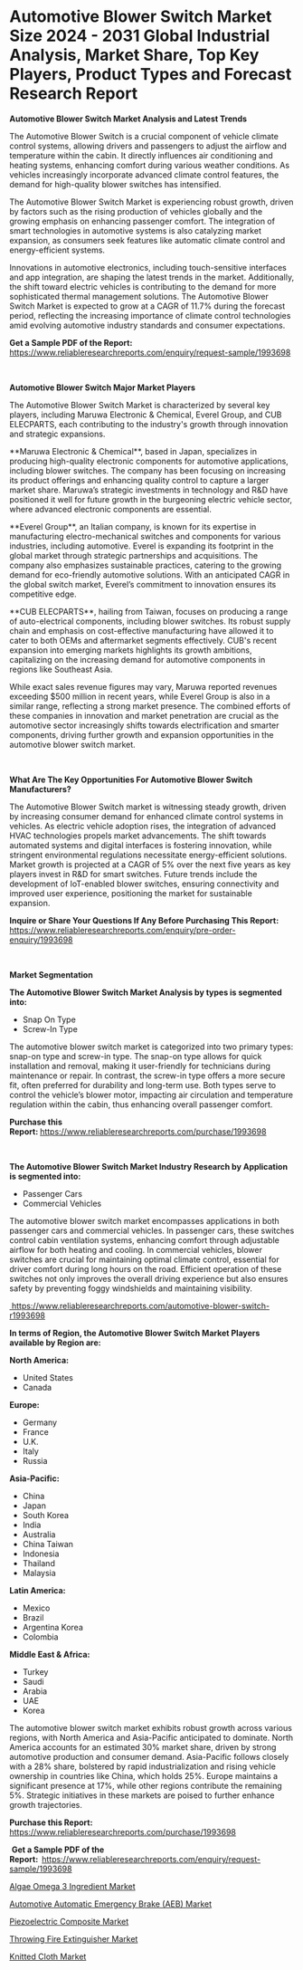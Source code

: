<p><h1>Automotive Blower Switch Market Size 2024 - 2031 Global Industrial Analysis, Market Share, Top Key Players, Product Types and Forecast Research Report</h1></p><p><strong>Automotive Blower Switch Market Analysis and Latest Trends</strong></p>
<p><p>The Automotive Blower Switch is a crucial component of vehicle climate control systems, allowing drivers and passengers to adjust the airflow and temperature within the cabin. It directly influences air conditioning and heating systems, enhancing comfort during various weather conditions. As vehicles increasingly incorporate advanced climate control features, the demand for high-quality blower switches has intensified.</p><p>The Automotive Blower Switch Market is experiencing robust growth, driven by factors such as the rising production of vehicles globally and the growing emphasis on enhancing passenger comfort. The integration of smart technologies in automotive systems is also catalyzing market expansion, as consumers seek features like automatic climate control and energy-efficient systems. </p><p>Innovations in automotive electronics, including touch-sensitive interfaces and app integration, are shaping the latest trends in the market. Additionally, the shift toward electric vehicles is contributing to the demand for more sophisticated thermal management solutions. The Automotive Blower Switch Market is expected to grow at a CAGR of 11.7% during the forecast period, reflecting the increasing importance of climate control technologies amid evolving automotive industry standards and consumer expectations.</p></p>
<p><strong>Get a Sample PDF of the Report:&nbsp;</strong> <a href="https://www.reliableresearchreports.com/enquiry/request-sample/1993698?utm_campaign=13&utm_medium=2&utm_source=Github&utm_content=ia&utm_term=25102024&utm_id=automotive-blower-switch">https://www.reliableresearchreports.com/enquiry/request-sample/1993698</a></p>
<p>&nbsp;</p>
<p><strong>Automotive Blower Switch Major Market Players</strong></p>
<p><p>The Automotive Blower Switch Market is characterized by several key players, including Maruwa Electronic & Chemical, Everel Group, and CUB ELECPARTS, each contributing to the industry's growth through innovation and strategic expansions.</p><p>**Maruwa Electronic & Chemical**, based in Japan, specializes in producing high-quality electronic components for automotive applications, including blower switches. The company has been focusing on increasing its product offerings and enhancing quality control to capture a larger market share. Maruwa’s strategic investments in technology and R&D have positioned it well for future growth in the burgeoning electric vehicle sector, where advanced electronic components are essential.</p><p>**Everel Group**, an Italian company, is known for its expertise in manufacturing electro-mechanical switches and components for various industries, including automotive. Everel is expanding its footprint in the global market through strategic partnerships and acquisitions. The company also emphasizes sustainable practices, catering to the growing demand for eco-friendly automotive solutions. With an anticipated CAGR in the global switch market, Everel’s commitment to innovation ensures its competitive edge.</p><p>**CUB ELECPARTS**, hailing from Taiwan, focuses on producing a range of auto-electrical components, including blower switches. Its robust supply chain and emphasis on cost-effective manufacturing have allowed it to cater to both OEMs and aftermarket segments effectively. CUB's recent expansion into emerging markets highlights its growth ambitions, capitalizing on the increasing demand for automotive components in regions like Southeast Asia.</p><p>While exact sales revenue figures may vary, Maruwa reported revenues exceeding $500 million in recent years, while Everel Group is also in a similar range, reflecting a strong market presence. The combined efforts of these companies in innovation and market penetration are crucial as the automotive sector increasingly shifts towards electrification and smarter components, driving further growth and expansion opportunities in the automotive blower switch market.</p></p>
<p>&nbsp;</p>
<p><strong>What Are The Key Opportunities For Automotive Blower Switch Manufacturers?</strong></p>
<p><p>The Automotive Blower Switch market is witnessing steady growth, driven by increasing consumer demand for enhanced climate control systems in vehicles. As electric vehicle adoption rises, the integration of advanced HVAC technologies propels market advancements. The shift towards automated systems and digital interfaces is fostering innovation, while stringent environmental regulations necessitate energy-efficient solutions. Market growth is projected at a CAGR of 5% over the next five years as key players invest in R&D for smart switches. Future trends include the development of IoT-enabled blower switches, ensuring connectivity and improved user experience, positioning the market for sustainable expansion.</p></p>
<p><strong>Inquire or Share Your Questions If Any Before Purchasing This Report:</strong> <a href="https://www.reliableresearchreports.com/enquiry/pre-order-enquiry/1993698?utm_campaign=13&utm_medium=2&utm_source=Github&utm_content=ia&utm_term=25102024&utm_id=automotive-blower-switch">https://www.reliableresearchreports.com/enquiry/pre-order-enquiry/1993698</a></p>
<p>&nbsp;</p>
<p><strong>Market Segmentation</strong></p>
<p><strong>The Automotive Blower Switch Market Analysis by types is segmented into:</strong></p>
<p><ul><li>Snap On Type</li><li>Screw-In Type</li></ul></p>
<p><p>The automotive blower switch market is categorized into two primary types: snap-on type and screw-in type. The snap-on type allows for quick installation and removal, making it user-friendly for technicians during maintenance or repair. In contrast, the screw-in type offers a more secure fit, often preferred for durability and long-term use. Both types serve to control the vehicle’s blower motor, impacting air circulation and temperature regulation within the cabin, thus enhancing overall passenger comfort.</p></p>
<p><strong>Purchase this Report:&nbsp;</strong><a href="https://www.reliableresearchreports.com/purchase/1993698?utm_campaign=13&utm_medium=2&utm_source=Github&utm_content=ia&utm_term=25102024&utm_id=automotive-blower-switch">https://www.reliableresearchreports.com/purchase/1993698</a></p>
<p>&nbsp;</p>
<p><strong>The Automotive Blower Switch Market Industry Research by Application is segmented into:</strong></p>
<p><ul><li>Passenger Cars</li><li>Commercial Vehicles</li></ul></p>
<p><p>The automotive blower switch market encompasses applications in both passenger cars and commercial vehicles. In passenger cars, these switches control cabin ventilation systems, enhancing comfort through adjustable airflow for both heating and cooling. In commercial vehicles, blower switches are crucial for maintaining optimal climate control, essential for driver comfort during long hours on the road. Efficient operation of these switches not only improves the overall driving experience but also ensures safety by preventing foggy windshields and maintaining visibility.</p></p>
<p><a href="https://www.reliableresearchreports.com/automotive-blower-switch-r1993698?utm_campaign=13&utm_medium=2&utm_source=Github&utm_content=ia&utm_term=25102024&utm_id=automotive-blower-switch">&nbsp;https://www.reliableresearchreports.com/automotive-blower-switch-r1993698</a></p>
<p><strong>In terms of Region, the Automotive Blower Switch Market Players available by Region are:</strong></p>
<p>
    <p> <strong> North America: </strong>
        <ul>
            <li>United States</li>
            <li>Canada</li>
        </ul>
        </p> 
    <p> <strong> Europe: </strong>
        <ul>
            <li>Germany</li>
            <li>France</li>
            <li>U.K.</li>
            <li>Italy</li>
            <li>Russia</li>
        </ul>
        </p> 
    <p> <strong> Asia-Pacific: </strong>
        <ul>
            <li>China</li>
            <li>Japan</li>
            <li>South Korea</li>
            <li>India</li>
            <li>Australia</li>
            <li>China Taiwan</li>
            <li>Indonesia</li>
            <li>Thailand</li>
            <li>Malaysia</li>
        </ul>
        </p> 
    <p> <strong> Latin America: </strong>
        <ul>
            <li>Mexico</li>
            <li>Brazil</li>
            <li>Argentina Korea</li>
            <li>Colombia</li>
        </ul>
        </p> 
    <p> <strong> Middle East & Africa: </strong>
        <ul>
            <li>Turkey</li>
            <li>Saudi</li>
            <li>Arabia</li>
            <li>UAE</li>
            <li>Korea</li>
        </ul>
    </p>
    </p>
<p><p>The automotive blower switch market exhibits robust growth across various regions, with North America and Asia-Pacific anticipated to dominate. North America accounts for an estimated 30% market share, driven by strong automotive production and consumer demand. Asia-Pacific follows closely with a 28% share, bolstered by rapid industrialization and rising vehicle ownership in countries like China, which holds 25%. Europe maintains a significant presence at 17%, while other regions contribute the remaining 5%. Strategic initiatives in these markets are poised to further enhance growth trajectories.</p></p>
<p><strong>Purchase this Report: </strong><a href="https://www.reliableresearchreports.com/purchase/1993698?utm_campaign=13&utm_medium=2&utm_source=Github&utm_content=ia&utm_term=25102024&utm_id=automotive-blower-switch">https://www.reliableresearchreports.com/purchase/1993698</a></p>
<p>&nbsp;<strong>Get a Sample PDF of the Report:&nbsp;&nbsp;</strong><a href="https://www.reliableresearchreports.com/enquiry/request-sample/1993698?utm_campaign=13&utm_medium=2&utm_source=Github&utm_content=ia&utm_term=25102024&utm_id=automotive-blower-switch">https://www.reliableresearchreports.com/enquiry/request-sample/1993698</a></p>
<p><strong></strong></p>
<p><p><a href="https://www.linkedin.com/pulse/global-algae-omega-3-ingredient-market-opportunities-challenges2024-pjehf?utm_campaign=13&utm_medium=2&utm_source=Github&utm_content=ia&utm_term=25102024&utm_id=automotive-blower-switch">Algae Omega 3 Ingredient Market</a></p><p><a href="https://github.com/roydonhol47/Market-Research-Report-List-1/blob/main/automotive-automatic-emergency-brake-aeb-market.md?utm_campaign=13&utm_medium=2&utm_source=Github&utm_content=ia&utm_term=25102024&utm_id=automotive-blower-switch">Automotive Automatic Emergency Brake (AEB) Market</a></p><p><a href="https://medium.com/@brindal51/global-piezoelectric-composite-market-exploring-market-share-market-trends-and-future-growth-cf3fc1447347?utm_campaign=13&utm_medium=2&utm_source=Github&utm_content=ia&utm_term=25102024&utm_id=automotive-blower-switch">Piezoelectric Composite Market</a></p><p><a href="https://issuu.com/reportprime-2/docs/throwing-fire-extinguisher-market-s_58f492e2f12577?utm_campaign=13&utm_medium=2&utm_source=Github&utm_content=ia&utm_term=25102024&utm_id=automotive-blower-switch">Throwing Fire Extinguisher Market</a></p><p><a href="https://medium.com/@rosenahom6zhu/global-knitted-cloth-market-analysis-trends-forecasts-and-growth-opportunities-2024-2031-in-f0c1a86e02de?utm_campaign=13&utm_medium=2&utm_source=Github&utm_content=ia&utm_term=25102024&utm_id=automotive-blower-switch">Knitted Cloth Market</a></p></p>